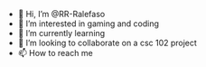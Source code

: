 - 👋 Hi, I’m @RR-Ralefaso
- 👀 I’m interested in gaming and coding
- 🌱 I’m currently learning 
- 💞️ I’m looking to collaborate on a csc 102 project
- 📫 How to reach me

<!---
RR-Ralefaso/RR-Ralefaso is a ✨ special ✨ repository because its `README.md` (this file) appears on your GitHub profile.
You can click the Preview link to take a look at your changes.
--->
